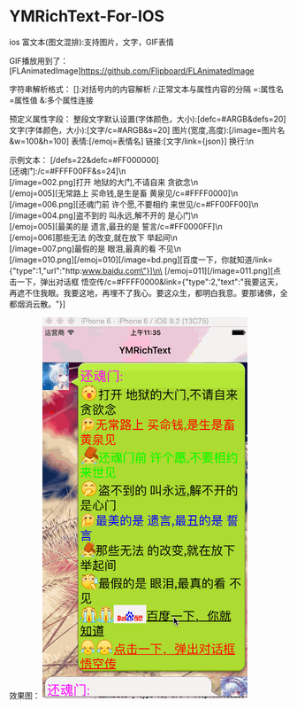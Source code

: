 # YMRichText-For-IOS

ios 富文本(图文混排):支持图片，文字，GIF表情

GIF播放用到了：
[FLAnimatedImage]https://github.com/Flipboard/FLAnimatedImage

字符串解析格式：
  	[]:对括号内的内容解析
  	/:正常文本与属性内容的分隔
  	=:属性名=属性值
  	&:多个属性连接
  	
预定义属性字段：
    整段文字默认设置(字体颜色，大小):[defc=#ARGB&defs=20]
    文字(字体颜色，大小):[文字/c=#ARGB&s=20]
    图片(宽度,高度):[/image=图片名&w=100&h=100]
    表情:[/emoj=表情名]
    链接:[文字/link={json}]
    换行:\n
    
示例文本：
  [/defs=22&defc=#FF000000]\
  [还魂门:/c=#FFFF00FF&s=24]\n\
  [/image=002.png]打开 地狱的大门,不请自来 贪欲念\n\
  [/emoj=005][无常路上 买命钱,是生是畜 黄泉见/c=#FFFF0000]\n\
  [/image=006.png][还魂门前 许个愿,不要相约 来世见/c=#FF00FF00]\n\
  [/image=004.png]盗不到的 叫永远,解不开的 是心门\n\
  [/emoj=005][最美的是 遗言,最丑的是 誓言/c=#FF0000FF]\n\
  [/emoj=006]那些无法 的改变,就在放下 举起间\n\
  [/image=007.png]最假的是 眼泪,最真的看 不见\n\
  [/image=010.png][/emoj=010][/image=bd.png][百度一下，你就知道/link={\"type\":1,\"url\":\"http:www.baidu.com\"}]\n\
  [/emoj=011][/image=011.png][点击一下，弹出对话框 悟空传/c=#FFFF0000&link={\"type\":2,\"text\":\"我要这天，再遮不住我眼。我要这地，再埋不了我心。要这众生，都明白我意。要那诸佛，全都烟消云散。\"}]
  
效果图：
![](https://github.com/YMSIR/YMRichText-For-IOS/blob/master/show.gif) 
